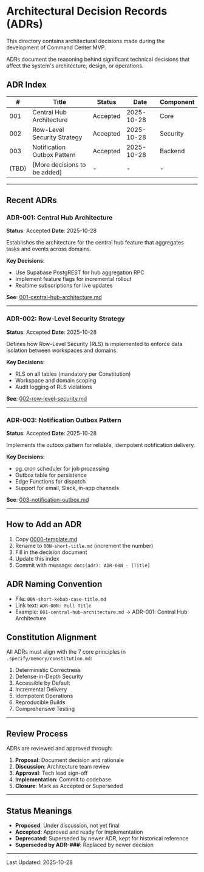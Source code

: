 # Architectural Decision Records (ADRs)

This directory contains architectural decisions made during the development of Command Center MVP.

ADRs document the reasoning behind significant technical decisions that affect the system's architecture, design, or operations.

## ADR Index

| # | Title | Status | Date | Component |
|---|-------|--------|------|-----------|
| 001 | Central Hub Architecture | Accepted | 2025-10-28 | Core |
| 002 | Row-Level Security Strategy | Accepted | 2025-10-28 | Security |
| 003 | Notification Outbox Pattern | Accepted | 2025-10-28 | Backend |
| (TBD) | [More decisions to be added] | - | - | - |

---

## Recent ADRs

### ADR-001: Central Hub Architecture

**Status**: Accepted
**Date**: 2025-10-28

Establishes the architecture for the central hub feature that aggregates tasks and events across domains.

**Key Decisions**:
- Use Supabase PostgREST for hub aggregation RPC
- Implement feature flags for incremental rollout
- Realtime subscriptions for live updates

**See**: [001-central-hub-architecture.md](./001-central-hub-architecture.md)

---

### ADR-002: Row-Level Security Strategy

**Status**: Accepted
**Date**: 2025-10-28

Defines how Row-Level Security (RLS) is implemented to enforce data isolation between workspaces and domains.

**Key Decisions**:
- RLS on all tables (mandatory per Constitution)
- Workspace and domain scoping
- Audit logging of RLS violations

**See**: [002-row-level-security.md](./002-row-level-security.md)

---

### ADR-003: Notification Outbox Pattern

**Status**: Accepted
**Date**: 2025-10-28

Implements the outbox pattern for reliable, idempotent notification delivery.

**Key Decisions**:
- pg_cron scheduler for job processing
- Outbox table for persistence
- Edge Functions for dispatch
- Support for email, Slack, in-app channels

**See**: [003-notification-outbox.md](./003-notification-outbox.md)

---

## How to Add an ADR

1. Copy [0000-template.md](./0000-template.md)
2. Rename to `00N-short-title.md` (increment the number)
3. Fill in the decision document
4. Update this index
5. Commit with message: `docs(adr): ADR-00N - [Title]`

## ADR Naming Convention

- File: `00N-short-kebab-case-title.md`
- Link text: `ADR-00N: Full Title`
- Example: `001-central-hub-architecture.md` → ADR-001: Central Hub Architecture

## Constitution Alignment

All ADRs must align with the 7 core principles in `.specify/memory/constitution.md`:

1. Deterministic Correctness
2. Defense-in-Depth Security
3. Accessible by Default
4. Incremental Delivery
5. Idempotent Operations
6. Reproducible Builds
7. Comprehensive Testing

---

## Review Process

ADRs are reviewed and approved through:

1. **Proposal**: Document decision and rationale
2. **Discussion**: Architecture team review
3. **Approval**: Tech lead sign-off
4. **Implementation**: Commit to codebase
5. **Closure**: Mark as Accepted or Superseded

---

## Status Meanings

- **Proposed**: Under discussion, not yet final
- **Accepted**: Approved and ready for implementation
- **Deprecated**: Superseded by newer ADR, kept for historical reference
- **Superseded by ADR-###**: Replaced by newer decision

---

Last Updated: 2025-10-28
